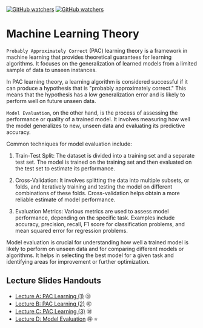 [![GitHub watchers](https://img.shields.io/badge/tulip--lab-Pattern--Classification-brightgreen)](../README.md)
[![GitHub watchers](https://img.shields.io/badge/Module-Learning--Theory-orange)](README.md)

# Machine Learning Theory

`Probably Approximately Correct` (PAC) learning theory is a framework in machine learning that provides theoretical guarantees for learning algorithms. It focuses on the generalization of learned models from a limited sample of data to unseen instances.

In PAC learning theory, a learning algorithm is considered successful if it can produce a hypothesis that is "probably approximately correct." This means that the hypothesis has a low generalization error and is likely to perform well on future unseen data.


`Model Evaluation`, on the other hand, is the process of assessing the performance or quality of a trained model. It involves measuring how well the model generalizes to new, unseen data and evaluating its predictive accuracy.

Common techniques for model evaluation include:

1. Train-Test Split: The dataset is divided into a training set and a separate test set. The model is trained on the training set and then evaluated on the test set to estimate its performance.

2. Cross-Validation: It involves splitting the data into multiple subsets, or folds, and iteratively training and testing the model on different combinations of these folds. Cross-validation helps obtain a more reliable estimate of model performance.

3. Evaluation Metrics: Various metrics are used to assess model performance, depending on the specific task. Examples include accuracy, precision, recall, F1 score for classification problems, and mean squared error for regression problems.

Model evaluation is crucial for understanding how well a trained model is likely to perform on unseen data and for comparing different models or algorithms. It helps in selecting the best model for a given task and identifying areas for improvement or further optimization.


## Lecture Slides Handouts

- [Lecture A: PAC Learning (1)](https://github.com/tulip-lab/handouts/blob/main/PR/PR-S08A.pdf) :accept:
- [Lecture B: PAC Learning (2)](https://github.com/tulip-lab/handouts/blob/main/PR/PR-S08B.pdf) :accept:
- [Lecture C: PAC Learning (3)](https://github.com/tulip-lab/handouts/blob/main/PR/PR-S08C.pdf) :accept:
- [Lecture D: Model Evaluation](https://github.com/tulip-lab/handouts/blob/main/PR/PR-S08D.pdf) :ideograph_advantage: :star:


